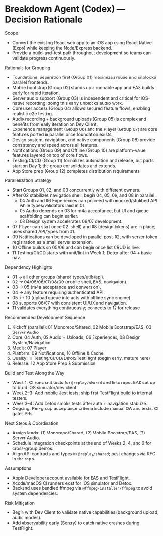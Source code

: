# Breakdown Agent (Codex) — Decision Rationale

Scope
- Convert the existing React web app to an iOS app using React Native (Expo) while keeping the Node/Express backend.
- Provide a build-and-test path throughout development so teams can validate progress continuously.

Rationale for Grouping
- Foundational separation first (Group 01) maximizes reuse and unblocks parallel frontends.
- Mobile bootstrap (Group 02) stands up a runnable app and EAS builds early for rapid iteration.
- Server audio support (Group 03) is independent and critical for iOS-native recording; doing this early unblocks audio work.
- Core user access (Group 04) allows secured feature flows, enabling realistic e2e testing.
- Audio recording + background uploads (Group 05) is complex and benefits from early iteration on Dev Client.
- Experience management (Group 06) and the Player (Group 07) are core features ported in parallel once foundation exists.
- Design system, navigation, and native components (Group 08) provide consistency and speed across all features.
- Notifications (Group 09) and Offline (Group 10) are platform-value features layered on top of core flows.
- Testing/CI/CD (Group 11) formalizes automation and release, but parts start on Day 1; the group consolidates and extends.
- App Store prep (Group 12) completes distribution requirements.

Parallelization Strategy
- Start Groups 01, 02, and 03 concurrently with different owners.
- After 02 stabilizes navigation shell, begin 04, 05, 06, and 08 in parallel:
  - 04 Auth and 06 Experiences can proceed with mocked/stubbed API while types/validators land in 01.
  - 05 Audio depends on 03 for m4a acceptance, but UI and queue scaffolding can begin earlier.
  - 08 Design system accelerates 06/07 development.
- 07 Player can start once 02 (shell) and 08 (design tokens) are in place; uses shared API/types from 01.
- 09 Notifications can be developed in parallel post-02, with server token registration as a small server extension.
- 10 Offline builds on 05/06 and can begin once list CRUD is live.
- 11 Testing/CI/CD starts with unit/lint in Week 1; Detox after 04 + basic nav.

Dependency Highlights
- 01 → all other groups (shared types/utils/api).
- 02 → 04/05/06/07/08/09 (mobile shell, EAS, navigation).
- 03 → 05 (m4a acceptance and conversion).
- 04 → any feature requiring authenticated API.
- 05 ↔ 10 (upload queue interacts with offline sync engine).
- 08 supports 06/07 with consistent UI/UX and navigation.
- 11 validates everything continuously; connects to 12 for release.

Recommended Development Sequence
1) Kickoff (parallel): 01 Monorepo/Shared, 02 Mobile Bootstrap/EAS, 03 Server Audio
2) Core: 04 Auth, 05 Audio + Uploads, 06 Experiences, 08 Design System/Navigation
3) Media: 07 Player
4) Platform: 09 Notifications, 10 Offline & Cache
5) Quality: 11 Testing/CI/CD/Detox/TestFlight (begin early, mature here)
6) Release: 12 App Store Prep & Submission

Build and Test Along the Way
- Week 1: CI runs unit tests for `@replay/shared` and lints repo. EAS set up to build iOS simulator/dev client.
- Week 2–3: Add mobile Jest tests; ship first TestFlight build to internal testers.
- Week 3–4: Add Detox smoke tests after auth + navigation stabilize.
- Ongoing: Per-group acceptance criteria include manual QA and tests. CI gates PRs.

Next Steps & Coordination
- Assign leads: (1) Monorepo/Shared, (2) Mobile Bootstrap/EAS, (3) Server Audio.
- Schedule integration checkpoints at the end of Weeks 2, 4, and 6 for cross-group demos.
- Align API contracts and types in `@replay/shared`; post changes via RFC in the repo.

Assumptions
- Apple Developer account available for EAS and TestFlight.
- Xcode/macOS CI runners exist for iOS simulator and Detox.
- Backend uses bundled ffmpeg via `@ffmpeg-installer/ffmpeg` to avoid system dependencies.

Risk Mitigation
- Begin with Dev Client to validate native capabilities (background upload, audio modes).
- Add observability early (Sentry) to catch native crashes during TestFlight.
